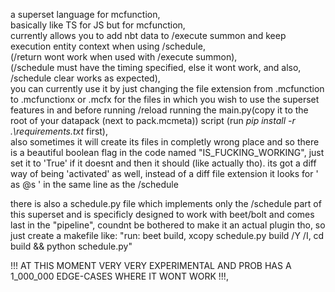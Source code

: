 a superset language for mcfunction,  
basically like TS for JS but for mcfunction,  
currently allows you to add nbt data to /execute summon and keep execution entity context when using /schedule,  
(/return wont work when used with /execute summon),  
(/schedule must have the timing specified, else it wont work, and also, /schedule clear works as expected),  
you can currently use it by just changing the file extension from .mcfunction to .mcfunctionx or .mcfx for the files in which you wish to use the superset features in and before running /reload running the main.py(copy it to the root of your datapack (next to pack.mcmeta)) script (run *pip install -r .\requirements.txt* first),  
also sometimes it will create its files in completly wrong place and so there is a beautiful boolean flag in the code named "IS_FUCKING_WORKING", just set it to 'True' if it doesnt and then it should (like actually tho). its got a diff way of being 'activated' as well, instead of a diff file extension it looks for ' as @s ' in the same line as the /schedule  

there is also a schedule.py file which implements only the /schedule part of this superset and is specificly designed to work with beet/bolt and comes last in the "pipeline", coundnt be bothered to make it an actual plugin tho, so just create a makefile like: "run: beet build, xcopy schedule.py build /Y /I, cd build && python schedule.py"  

!!! AT THIS MOMENT VERY VERY EXPERIMENTAL AND PROB HAS A 1_000_000 EDGE-CASES WHERE IT WONT WORK !!!,
